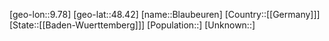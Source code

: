 ﻿---
location: [48.42,9.78]
type: City
tags:
- geo/City


SpocWebEntityId: 29225
isDeleted: false
confidential: public

---
[geo-lon::9.78]
[geo-lat::48.42]
[name::Blaubeuren]
[Country::[[Germany]]]
[State::[[Baden-Wuerttemberg]]]
[Population::]
[Unknown::]

